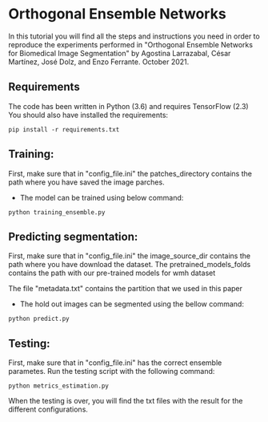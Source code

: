 # Orthogonal Ensemble Networks
In this tutorial you will find all the steps and instructions you need in order to reproduce the experiments performed in "Orthogonal Ensemble Networks for Biomedical Image Segmentation" by Agostina Larrazabal, César Martínez, José Dolz, and Enzo Ferrante. October 2021.

## Requirements
The code has been written in Python (3.6) and requires TensorFlow (2.3)
You should also have installed the requirements:

```
pip install -r requirements.txt
```

## Training:

First, make sure that in "config_file.ini" the patches_directory contains the path where you have saved the image parches.

- The model can be trained using below command:

```
python training_ensemble.py
```

  
## Predicting segmentation:

First, make sure that in "config_file.ini" the image_source_dir contains the path where you have download the dataset.
The pretrained_models_folds contains the path with our pre-trained models for wmh dataset

The file "metadata.txt" contains the partition that we used in this paper

 - The hold out images can be segmented using the bellow command:
 
 ```
python predict.py
```



## Testing:

First, make sure that in "config_file.ini" has the correct ensemble parametes.
Run the testing script with the following command:

```
python metrics_estimation.py
```

  
When the testing is over, you will find the txt files with the result for the different configurations. 

